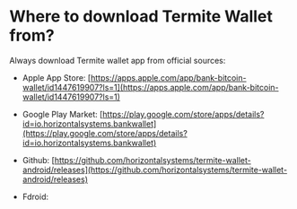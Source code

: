 # Where to download Termite Wallet from?

Always download Termite wallet app from official sources:

- Apple App Store: [https://apps.apple.com/app/bank-bitcoin-wallet/id1447619907?ls=1](https://apps.apple.com/app/bank-bitcoin-wallet/id1447619907?ls=1)

- Google Play Market: [https://play.google.com/store/apps/details?id=io.horizontalsystems.bankwallet](https://play.google.com/store/apps/details?id=io.horizontalsystems.bankwallet)

- Github: [https://github.com/horizontalsystems/termite-wallet-android/releases](https://github.com/horizontalsystems/termite-wallet-android/releases)

- Fdroid:

